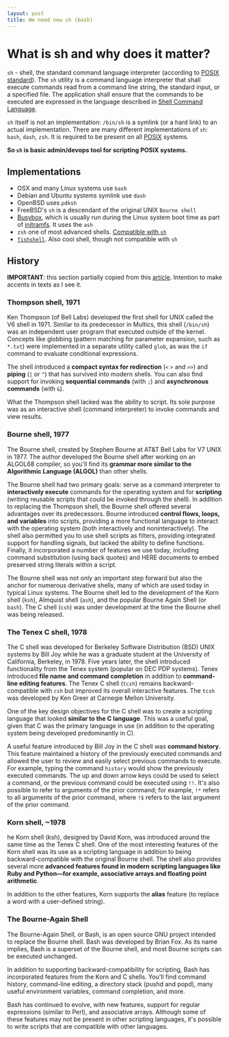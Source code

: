 ```yaml
---
layout: post
title: We need new sh (bash)
---
```


# What is sh and why does it matter?

`sh` - shell, the standard command language interpreter (according to [POSIX standard](http://pubs.opengroup.org/onlinepubs/009695399/utilities/sh.html)). The `sh` utility is a command language interpreter that shall execute commands read from a command line string, the standard input, or a specified file. The application shall ensure that the commands to be executed are expressed in the language described in [Shell Command Language](http://pubs.opengroup.org/onlinepubs/009695399/utilities/xcu_chap02.html).

`sh` itself is not an implementation: `/bin/sh` is a symlink (or a hard link) to an actual implementation. There are many different implementations of `sh`: `bash`, `dash`, `zsh`. It is required to be present on all [POSIX](https://en.wikipedia.org/wiki/POSIX) systems.

**So `sh` is basic admin/devops tool for scripting POSIX systems.**

## Implementations

 - OSX and many Linux systems use `bash`
 - Debian and Ubuntu systems symlink use `dash`
 - OpenBSD uses `pdksh`
 - FreeBSD's `sh` is a descendant of the original UNIX `Bourne shell`
 - [Busybox](https://en.wikipedia.org/wiki/BusyBox), which is usually run during the Linux system boot time as part of [initramfs](https://en.wikipedia.org/wiki/Initramfs). It uses the `ash`
 - `zsh` one of most advanced shells. [Compatible with `sh`](http://zsh.sourceforge.net/FAQ/zshfaq02.html)
 - [`fishshell`](http://fishshell.com/). Also cool shell, though not compatible with `sh`

## History

**IMPORTANT**: this section partially copied from this [article](http://www.ibm.com/developerworks/library/l-linux-shells/). Intention to make accents in texts as I see it.

### Thompson shell, 1971

Ken Thompson (of Bell Labs) developed the first shell for UNIX called the V6 shell in 1971. Similar to its predecessor in Multics, this shell (`/bin/sh`) was an independent user program that executed outside of the kernel. Concepts like globbing (pattern matching for parameter expansion, such as `*.txt`) were implemented in a separate utility called `glob`, as was the `if` command to evaluate conditional expressions.

The shell introduced a **compact syntax for redirection** (`<` `>` and `>>`) and **piping** (`|` or `^`) that has survived into modern shells. You can also find support for invoking **sequential commands** (with `;`) and **asynchronous commands** (with `&`).

What the Thompson shell lacked was the ability to script. Its sole purpose was as an interactive shell (command interpreter) to invoke commands and view results.

### Bourne shell, 1977

The Bourne shell, created by Stephen Bourne at AT&T Bell Labs for V7 UNIX in 1977. The author developed the Bourne shell after working on an ALGOL68 compiler, so you'll find its **grammar more similar to the Algorithmic Language (ALGOL)** than other shells.

The Bourne shell had two primary goals: serve as a command interpreter to **interactively execute** commands for the operating system and for **scripting** (writing reusable scripts that could be invoked through the shell). In addition to replacing the Thompson shell, the Bourne shell offered several advantages over its predecessors. Bourne introduced **control flows, loops, and variables** into scripts, providing a more functional language to interact with the operating system (both interactively and noninteractively). The shell also permitted you to use shell scripts as filters, providing integrated support for handling signals, but lacked the ability to define functions. Finally, it incorporated a number of features we use today, including command substitution (using back quotes) and HERE documents to embed preserved string literals within a script.

The Bourne shell was not only an important step forward but also the anchor for numerous derivative shells, many of which are used today in typical Linux systems. The Bourne shell led to the development of the Korn shell (`ksh`), Almquist shell (`ash`), and the popular Bourne Again Shell (or `bash`). The C shell (`csh`) was under development at the time the Bourne shell was being released.

### The Tenex C shell, 1978

The C shell was developed for Berkeley Software Distribution (BSD) UNIX systems by Bill Joy while he was a graduate student at the University of California, Berkeley, in 1978. Five years later, the shell introduced functionality from the Tenex system (popular on DEC PDP systems). Tenex introduced **file name and command completion** in addition to **command-line editing features**. The Tenex C shell (`tcsh`) remains backward-compatible with `csh` but improved its overall interactive features. The `tcsh` was developed by Ken Greer at Carnegie Mellon University.

One of the key design objectives for the C shell was to create a scripting language that looked **similar to the C language**. This was a useful goal, given that C was the primary language in use (in addition to the operating system being developed predominantly in C).

A useful feature introduced by Bill Joy in the C shell was **command history**. This feature maintained a history of the previously executed commands and allowed the user to review and easily select previous commands to execute. For example, typing the command `history` would show the previously executed commands. The up and down arrow keys could be used to select a command, or the previous command could be executed using `!!`. It's also possible to refer to arguments of the prior command; for example, `!*` refers to all arguments of the prior command, where `!$` refers to the last argument of the prior command.

### Korn shell, ~1978
he Korn shell (ksh), designed by David Korn, was introduced around the same time as the Tenex C shell. One of the most interesting features of the Korn shell was its use as a scripting language in addition to being backward-compatible with the original Bourne shell. The shell also provides several more **advanced features found in modern scripting languages like Ruby and Python—for example, associative arrays and floating point arithmetic**.

In addition to the other features, Korn supports the **alias** feature (to replace a word with a user-defined string).

### The Bourne-Again Shell
The Bourne-Again Shell, or Bash, is an open source GNU project intended to replace the Bourne shell. Bash was developed by Brian Fox. As its name implies, Bash is a superset of the Bourne shell, and most Bourne scripts can be executed unchanged.

In addition to supporting backward-compatibility for scripting, Bash has incorporated features from the Korn and C shells. You'll find command history, command-line editing, a directory stack (pushd and popd), many useful environment variables, command completion, and more.

Bash has continued to evolve, with new features, support for regular expressions (similar to Perl), and associative arrays. Although some of these features may not be present in other scripting languages, it's possible to write scripts that are compatible with other languages.


